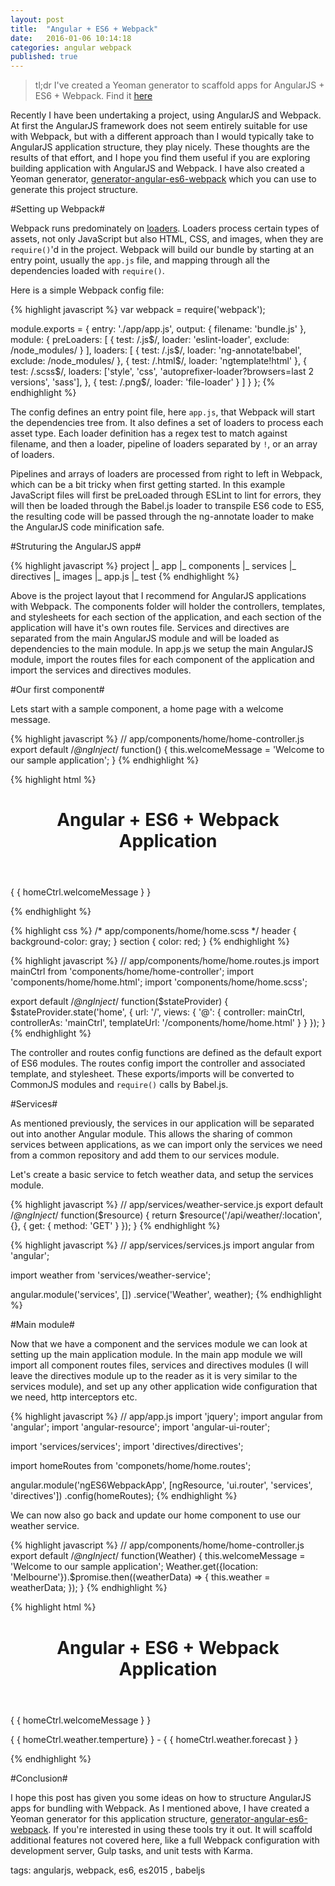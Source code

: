 ```yaml
---
layout: post
title:  "Angular + ES6 + Webpack"
date:   2016-01-06 10:14:18
categories: angular webpack
published: true
---
```


> tl;dr I've created a Yeoman generator to scaffold apps for AngularJS + ES6 + Webpack. Find it [here](https://www.npmjs.com/package/generator-angular-es6-webpack)

 Recently I have been undertaking a project, using AngularJS and Webpack. At first the AngularJS framework does not seem entirely suitable for use with Webpack, but with a different approach than I would typically take to AngularJS application structure, they play nicely. These thoughts are the results of that effort, and I hope you find them useful if you are exploring building application with AngularJS and Webpack. I have also created a Yeoman generator, [generator-angular-es6-webpack](https://www.npmjs.com/package/generator-angular-es6-webpack) which you can use to generate this project structure.

#Setting up Webpack#

Webpack runs predominately on [loaders](https://webpack.github.io/docs/loaders.html). Loaders process certain types of assets, not only JavaScript but also HTML, CSS, and images, when they are `require()`'d in the project. Webpack will build our bundle by starting at an entry point, usually the `app.js` file, and mapping through all the dependencies loaded with `require()`.

Here is a simple Webpack config file:

{% highlight javascript %}
var webpack = require('webpack');

module.exports = {
  entry: './app/app.js',
  output: {
    filename: 'bundle.js'
  },
  module: {
    preLoaders: [
      { test: /\.js$/, loader: 'eslint-loader', exclude: /node_modules/ }
    ],
    loaders: [
      { test: /\.js$/, loader: 'ng-annotate!babel', exclude: /node_modules/ },
      { test: /.html$/, loader: 'ngtemplate!html' },
      { test: /\.scss$/, loaders: ['style', 'css',
          'autoprefixer-loader?browsers=last 2 versions', 'sass'], },
      { test: /\.png$/, loader: 'file-loader' }
    ]
  }
};
{% endhighlight %}

The config defines an entry point file, here `app.js`, that Webpack will start the dependencies tree from. It also defines a set of loaders to process each asset type. Each loader definition has a regex test to match against filename, and then a loader, pipeline of loaders separated by `!`, or an array of loaders.

Pipelines and arrays of loaders are processed from right to left in Webpack, which can be a bit tricky when first getting started. In this example JavaScript files will first be preLoaded through ESLint to lint for errors, they will then be loaded through the Babel.js loader to transpile ES6 code to ES5, the resulting code will be passed through the ng-annotate loader to make the AngularJS code minification safe.

#Struturing the AngularJS app#

{% highlight javascript %}
project
  |_ app
     |_ components
     |_ services
     |_ directives
     |_ images
     |_ app.js
  |_ test
{% endhighlight %}

Above is the project layout that I recommend for AngularJS applications with Webpack. The components folder will holder the controllers, templates, and stylesheets for each section of the application, and each section of the application will have it's own routes file. Services and directives are separated from the main AngularJS module and will be loaded as dependencies to the main module. In app.js we setup the main AngularJS module, import the routes files for each component of the application and import the services and directives modules.

#Our first component#

Lets start with a sample component, a home page with a welcome message.

{% highlight javascript %}
// app/components/home/home-controller.js
export default /*@ngInject*/ function() {
  this.welcomeMessage = 'Welcome to our sample application';
}
{% endhighlight %}

{% highlight html %}
<!-- app/components/home/home.html -->
<header>
  <h1>Angular + ES6 + Webpack Application</h1>
</header>
<section>
  <p>
    { { homeCtrl.welcomeMessage } }
  </p>
</section>
{% endhighlight %}

{% highlight css %}
/* app/components/home/home.scss */
header {
  background-color: gray;
}
section {
    color: red;
}
{% endhighlight %}

{% highlight javascript %}
// app/components/home/home.routes.js
import mainCtrl from 'components/home/home-controller';
import 'components/home/home.html';
import 'components/home/home.scss';

export default /*@ngInject*/ function($stateProvider) {
  $stateProvider.state('home', {
      url: '/',
      views: {
        '@': {
          controller: mainCtrl,
          controllerAs: 'mainCtrl',
          templateUrl: '/components/home/home.html'
        }
      }
    });
}
{% endhighlight %}

The controller and routes config functions are defined as the default export of ES6 modules. The routes config import the controller and associated template, and stylesheet. These exports/imports will be converted to CommonJS modules and `require()` calls by Babel.js.

#Services#

As mentioned previously, the services in our application will be separated out into another Angular module. This allows the sharing of common services between applications, as we can import only the services we need from a common repository and add them to our services module.

Let's create a basic service to fetch weather data, and setup the services module.

{% highlight javascript %}
// app/services/weather-service.js
export default /*@ngInject*/ function($resource) {
  return $resource('/api/weather/:location', {}, {
    get: {
      method: 'GET'
    }
  });
}
{% endhighlight %}

{% highlight javascript %}
// app/services/services.js
import angular from 'angular';

import weather from 'services/weather-service';

angular.module('services', [])
.service('Weather', weather);
{% endhighlight %}

#Main module#

Now that we have a component and the services module we can look at setting up the main application module. In the main app module we will import all component routes files, services and directives modules (I will leave the directives module up to the reader as it is very similar to the services module), and set up any other application wide configuration that we need, http interceptors etc.

{% highlight javascript %}
// app/app.js
import 'jquery';
import angular from 'angular';
import 'angular-resource';
import 'angular-ui-router';

import 'services/services';
import 'directives/directives';

import homeRoutes from 'componets/home/home.routes';

angular.module('ngES6WebpackApp',
  [ngResource, 'ui.router', 'services', 'directives'])
.config(homeRoutes);
{% endhighlight %}

We can now also go back and update our home component to use our weather service.

{% highlight javascript %}
// app/components/home/home-controller.js
export default /*@ngInject*/ function(Weather) {
  this.welcomeMessage = 'Welcome to our sample application';
  Weather.get({location: 'Melbourne'}).$promise.then((weatherData) => {
      this.weather = weatherData;
  });
}
{% endhighlight %}

{% highlight html %}
<!-- app/components/home/home.html -->
<header>
  <h1>Angular + ES6 + Webpack Application</h1>
</header>
<section>
  <p>
    { { homeCtrl.welcomeMessage } }
  </p>
</section>
<aside>
  <p>
    { { homeCtrl.weather.temperture} } - { { homeCtrl.weather.forecast } }
  </p>
</aside>
{% endhighlight %}

#Conclusion#

I hope this post has given you some ideas on how to structure AngularJS apps for bundling with Webpack. As I mentioned above, I have created a Yeoman generator for this application structure, [generator-angular-es6-webpack](https://www.npmjs.com/package/generator-angular-es6-webpack). If you're interested in using these tools try it out. It will scaffold additional features not covered here, like a full Webpack configuration with development server, Gulp tasks, and unit tests with Karma.

tags: angularjs, webpack, es6, es2015 , babeljs
